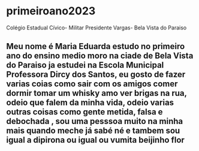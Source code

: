 # primeiroano2023
Colégio Estadual Cívico- Militar Presidente Vargas- Bela Vista do  Paraiso

## Meu nome é Maria Eduarda estudo no primeiro ano do ensino medio moro na ciade de Bela Vista do Paraiso ja estudei na Escola Municipal Professora Dircy dos Santos, eu gosto de fazer varias coias como sair com os amigos comer dormir tomar um whisky amo ver brigas na rua, odeio que falem da minha vida, odeio varias outras coisas como gente metida, falsa e debochada , sou uma pesssoa muito na minha mais quando meche já sabé né e tambem sou igual a dipirona ou igual ou vumita beijinho flor
